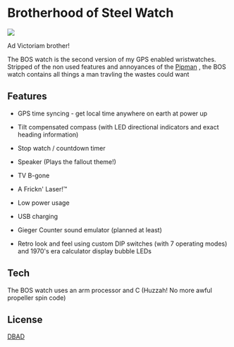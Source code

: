 Brotherhood of Steel Watch
========================
![ ](https://random-hackery.net/gitImages/1lzmw3d.png "Ad Victoriam!")

Ad Victoriam brother!

The BOS watch is the second version of my GPS enabled wristwatches. Stripped of the non used features and annoyances of the [Pipman](https://www.random-hackery.net/pipman-gps-watch/) , the BOS watch contains all things a man travling the wastes could want

Features
---------------
- GPS time syncing - get local time anywhere on earth at power up

- Tilt compensated compass (with LED directional indicators and exact heading information)

- Stop watch / countdown timer

- Speaker (Plays the fallout theme!)

- TV B-gone

- A Frickn' Laser!&trade;

- Low power usage

- USB charging


-  Gieger Counter sound emulator (planned at least)

- Retro look and feel using custom DIP switches (with 7 operating modes) and 1970's era calculator display bubble LEDs


Tech
---------
The BOS watch uses an arm processor and C (Huzzah! No more awful propeller spin code)

License
----------
[DBAD](https://github.com/philsturgeon/dbad/blob/master/LICENSE-en.md) 




